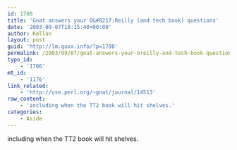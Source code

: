 ```yaml
---
id: 1708
title: 'Gnat answers your O&#8217;Reilly (and tech book) questions'
date: '2003-09-07T18:15:40+00:00'
author: Kellan
layout: post
guid: 'http://lm.quxx.info/?p=1708'
permalink: /2003/09/07/gnat-answers-your-oreilly-and-tech-book-questions/
typo_id:
    - '1706'
mt_id:
    - '1176'
link_related:
    - 'http://use.perl.org/~gnat/journal/14513'
raw_content:
    - 'including when the TT2 book will hit shelves.'
categories:
    - Aside
---
```


including when the TT2 book will hit shelves.